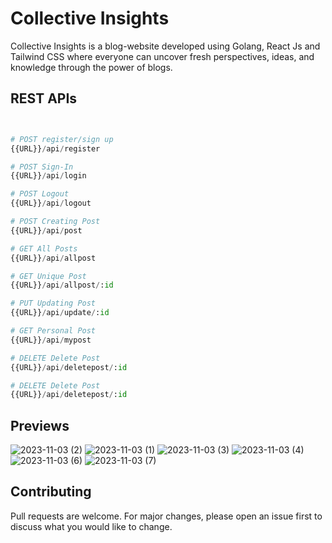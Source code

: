 # Collective Insights

Collective Insights is a blog-website developed using Golang, React Js and Tailwind CSS where everyone can uncover fresh perspectives, ideas, and knowledge through the power of blogs.

## REST APIs 

```python


# POST register/sign up
{{URL}}/api/register

# POST Sign-In
{{URL}}/api/login

# POST Logout
{{URL}}/api/logout

# POST Creating Post
{{URL}}/api/post

# GET All Posts
{{URL}}/api/allpost

# GET Unique Post
{{URL}}/api/allpost/:id

# PUT Updating Post
{{URL}}/api/update/:id

# GET Personal Post
{{URL}}/api/mypost

# DELETE Delete Post
{{URL}}/api/deletepost/:id

# DELETE Delete Post
{{URL}}/api/deletepost/:id


```
## Previews
![2023-11-03 (2)](https://github.com/gautamarora04/Blog-Website/assets/90220800/03280b4a-a7f2-440b-98ab-b960c3ebda5b)
![2023-11-03 (1)](https://github.com/gautamarora04/Blog-Website/assets/90220800/d24a7838-c33d-42fb-a3c1-9702ae8568fc)
![2023-11-03 (3)](https://github.com/gautamarora04/Blog-Website/assets/90220800/fdadb2b8-c3c9-4839-8aaf-960fb13418a7)
![2023-11-03 (4)](https://github.com/gautamarora04/Blog-Website/assets/90220800/c04f3271-4bcd-488d-a352-f9810e843995)
![2023-11-03 (6)](https://github.com/gautamarora04/Blog-Website/assets/90220800/e43923e5-d460-4bf5-8a14-e3b38f8c195a)
![2023-11-03 (7)](https://github.com/gautamarora04/Blog-Website/assets/90220800/6047d397-12d3-4f15-abc1-191d2e717325)


## Contributing

Pull requests are welcome. For major changes, please open an issue first
to discuss what you would like to change.

